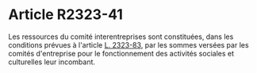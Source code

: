 # Article R2323-41

  
Les ressources du comité interentreprises sont constituées, dans les conditions prévues à l'article [L. 2323-83][1], par les sommes versées par les comités d'entreprise pour le fonctionnement des activités sociales et culturelles leur incombant.

 [1]: /affichCodeArticle.do?cidTexte=LEGITEXT000006072050&idArticle=LEGIARTI000006902019&dateTexte=&categorieLien=cid